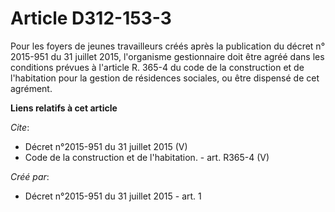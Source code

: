 # Article D312-153-3

Pour les foyers de jeunes travailleurs créés après la publication du décret n° 2015-951 du 31 juillet 2015, l'organisme
gestionnaire doit être agréé dans les conditions prévues à l'article R. 365-4 du code de la construction et de l'habitation
pour la gestion de résidences sociales, ou être dispensé de cet agrément.

**Liens relatifs à cet article**

_Cite_:

  - Décret n°2015-951 du 31 juillet 2015 (V)
  - Code de la construction et de l'habitation. - art. R365-4 (V)

_Créé par_:

  - Décret n°2015-951 du 31 juillet 2015 - art. 1

